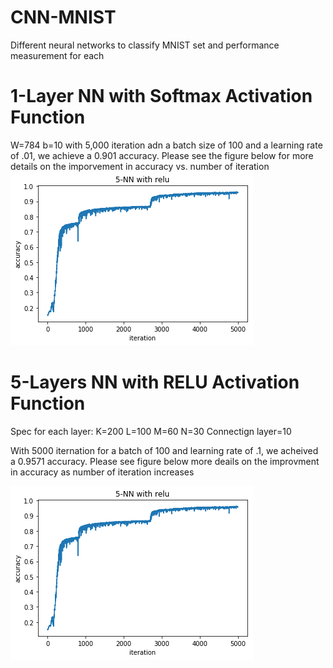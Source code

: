 # CNN-MNIST
Different neural networks to classify MNIST set and performance measurement for each

# 1-Layer NN with Softmax Activation Function
W=784
b=10
with 5,000 iteration adn a batch size of 100 and a learning rate of .01, we achieve a 0.901 accuracy. Please see the figure below for more details on the imporvement in accuracy vs. number of iteration
![alt text](https://github.com/qatshana/CNN-MNIST/blob/master/CNN-5-layer%20performance.png)

# 5-Layers NN with RELU Activation Function
Spec for each layer:
K=200 
L=100
M=60
N=30
Connectign layer=10

With 5000 iternation for a batch of 100 and learning rate of .1, we acheived a 0.9571 accuracy. Please see figure below more deails on the improvment in accuracy as number of iteration increases

![alt text](https://github.com/qatshana/CNN-MNIST/blob/master/CNN-5-layer%20performance.png)
